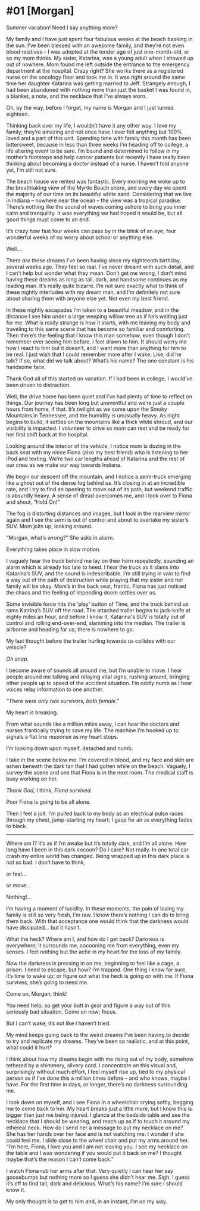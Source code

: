 # #01 [Morgan] 
 
Summer vacation! Need I say anything more? 
 
My family and I have just spent four fabulous weeks at the beach basking in the sun. I’ve been blessed with an awesome family, and they’re not even blood relatives – I was adopted at the tender age of just one-month-old, or so my mom thinks. My sister, Katarina, was a young adult when I showed up out of nowhere. Mom found me left outside the entrance to the emergency department at the hospital. Crazy right? She works there as a registered nurse on the oncology floor and took me in. It was right around the same time her daughter Katarina was getting married to Jeff. Strangely enough, I had been abandoned with nothing more than just the basket I was found in, a blanket, a note, and the necklace that I’ve always worn. 
 
Oh, by the way, before I forget, my name is Morgan and I just turned eighteen. 

Thinking back over my life, I wouldn’t have it any other way. I love my family; they’re amazing and not once have I ever felt anything but 100% loved and a part of this unit. Spending time with family this month has been bittersweet, because in less than three weeks I’m heading off to college, a life altering event to be sure. I’m bound and determined to follow in my mother’s footsteps and help cancer patients but recently I have really been thinking about becoming a doctor instead of a nurse. I haven’t told anyone yet, I’m still not sure.
 
The beach house we rented was fantastic. Every morning we woke up to the breathtaking view of the Myrtle Beach shore, and every day we spent the majority of our time on its beautiful white sand. Considering that we live in Indiana – nowhere near the ocean – the view was a tropical paradise. There’s nothing like the sound of waves coming ashore to bring you inner calm and tranquility. It was everything we had hoped it would be, but all good things must come to an end.
 
It’s crazy how fast four weeks can pass by in the blink of an eye; four wonderful weeks of no worry about school or anything else.
 
Well….
 
There *are* these dreams I’ve been having since my eighteenth birthday, several weeks ago. They feel so real. I’ve never dreamt with such detail, and I can’t help but wonder what they mean. Don’t get me wrong, I don’t mind having these dreams as long as tall, dark, and handsome continues as my leading man. It’s really quite bizarre. I’m not sure exactly what to think of these nightly interludes with my dream man, and I’m definitely not sure about sharing them with anyone else yet. Not even my best friend.
 
In these nightly escapades I’m taken to a beautiful meadow, and in the distance I see him under a large weeping willow tree as if he’s waiting just for me. What is really strange is how it starts, with me leaving my body and traveling to this same scene that has become so familiar and comforting. Then there’s the feeling that I know this man somehow, even though I don’t remember ever seeing him before. I feel drawn to him. It should worry me how I react to him but it doesn’t, and I want more than anything for him to be real. I just wish that I could remember more after I wake. Like, did he talk? If so, what did we talk about? What’s his name? The one constant is his handsome face. 
 
Thank God all of this started on vacation. If I had been in college, I would’ve been driven to distraction.
 
Well, the drive home has been quiet and I’ve had plenty of time to reflect on things. Our journey has been long but uneventful and we’re just a couple hours from home, if that. It’s twilight as we come upon the Smoky Mountains in Tennessee, and the humidity is unusually heavy. As night begins to build, it settles on the mountains like a thick white shroud, and our visibility is impacted. I volunteer to drive so mom can rest and be ready for her first shift back at the hospital. 
 
Looking around the interior of the vehicle, I notice mom is dozing in the back seat with my niece Fiona (also my best friend) who is listening to her iPod and texting. We’re two car lengths ahead of Katarina and the rest of our crew as we make our way towards Indiana. 
 
We begin our descent off the mountain, and I notice a semi-truck emerging like a ghost out of the dense fog behind us. It’s closing in at an incredible rate, and I try to find an opening to move out of its path, but weekend traffic is absurdly heavy. A sense of dread overcomes me, and I look over to Fiona and shout, “Hold On!”
 
The fog is distorting distances and images, but I look in the rearview mirror again and I see the semi is out of control and about to overtake my sister’s SUV. Mom jolts up, looking around.
 
“Morgan, what’s wrong?” She asks in alarm.
 
Everything takes place in slow motion.
 
I vaguely hear the truck behind me lay on their horn repeatedly, sounding an alarm which is already too late to heed. I hear the truck as it slams into Katarina’s SUV, and the sound is indescribable. I’m still trying in vain to find a way out of the path of destruction while praying that my sister and her family will be okay. Mom’s in the back seat, frantic. Fiona has just noticed the chaos and the feeling of impending doom settles over us.

Some invisible force hits the ‘play’ button of Time, and the truck behind us rams Katrina’s SUV off the road. The attached trailer begins to jack-knife at eighty miles an hour, and before I know it, Katarina's SUV is totally out of control and rolling end-over-end, slamming into the median. The trailer is airborne and heading for us; there is nowhere to go. 
 
My last thought before the trailer hurling towards us collides with our vehicle? 
 
*Oh snap.*
 
I become aware of sounds all around me, but I’m unable to move. I hear people around me talking and relaying vital signs, rushing around, bringing other people up to speed of the accident situation. I’m oddly numb as I hear voices relay information to one another.
 
*”There were only two survivors, both female.”* 
 
My heart is breaking. 
 
From what sounds like a million miles away, I can hear the doctors and nurses frantically trying to save my life. The machine I’m hooked up to signals a flat line response as my heart stops.
 
I’m looking down upon myself, detached and numb. 
 
I take in the scene below me. I’m covered in blood, and my face and skin are ashen beneath the dark tan that I had gotten while on the beach. Vaguely, I survey the scene and see that Fiona is in the next room. The medical staff is busy working on her. 
 
*Thank God,* I think, *Fiona survived.* 
 
Poor Fiona is going to be all alone. 
 
Then I feel a jolt. I’m pulled back to my body as an electrical pulse races through my chest, jump-starting my heart; I gasp for air as everything fades to black.
 
---
 
Where am I? It’s as if I’m awake but it’s totally dark, and I’m all alone. How long have I been in this dark cocoon? Do I care? Not really. In one total car crash my entire world has changed. Being wrapped up in this dark place is not so bad. I don’t have to think,
 
or feel…
 
or move…
 
Nothing!...
 
I’m having a moment of lucidity. In these moments, the pain of losing my family is still so very fresh, I’m raw. I know there’s nothing I can do to bring them back. With that acceptance one would think that the darkness would have dissipated… but it hasn’t.
 
What the heck? Where am I, and how do I get back? Darkness is everywhere; it surrounds me, cocooning me from everything, even my senses. I feel nothing but the ache in my heart for the loss of my family.
 
Now the darkness is pressing in on me, beginning to feel like a cage, a prison. I need to escape, but how? I’m trapped. One thing I know for sure, it’s time to wake up; or figure out what the heck is going on with me. If Fiona survives, she’s going to need me. 
 
Come on, Morgan, think!
 
You need help, so get your butt in gear and figure a way out of this seriously bad situation. Come on now; focus.
 
But I can’t wake; it’s not like I haven’t tried. 
 
My mind keeps going back to the weird dreams I’ve been having.to decide to try and replicate my dreams. They’ve been so realistic, and at this point, what could it hurt? 
 
I think about how my dreams begin with me rising out of my body, somehow tethered by a shimmery, silvery cord. I concentrate on this visual and, surprisingly without much effort, I feel myself rise up, tied to my physical person as if I’ve done this a million times before – and who knows, maybe I have. For the first time in days, or longer, there’s no darkness surrounding me. 
 
I look down on myself, and I see Fiona in a wheelchair crying softly, begging me to come back to her. My heart breaks just a little more, but I know this is bigger than just me being injured. I glance at the bedside table and see the necklace that I should be wearing, and reach up as if to touch it around my ethereal neck. How do I send her a message to put my necklace on me? She has her hands over her face and is not watching me. I wonder if she could feel me. I slide close to the wheel chair and put my arms around her. “I’m here, Fiona, I love you and I am not leaving you. I see my necklace on the table and I was wondering if you would put it back on me? I thought maybe that’s the reason I can’t come back.”

I watch Fiona rub her arms after that. Very quietly I can hear her say goosebumps but nothing more so I guess she didn’t hear me. Sigh. I guess it’s off to find tall, dark and delicious. What’s his name? I’m sure I should know it.
 
My only thought is to get to him and, in an instant, I'm on my way.

